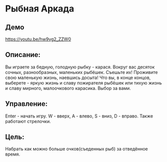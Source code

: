 # Рыбная Аркада
## Демо
https://youtu.be/hw9vg2_ZZW0
## Описание:
Вы играете за бедную, голодную рыбку - карася. Вокруг вас десяток сочных, разнообразных, маленьких рыбёшек. Съешьте их! Проживите свою маленькую жизнь, наевшись досыта! 
Что вы, в конце концов, выберете - яркую жизнь и славу пожирателя рыбёшек или тихую жизнь и славу мирного, малоочкового карасика. 
Выбор за вами.
## Управление:
Enter - начать игру. W - вверх, A - влево, S - вниз, D - вправо. Также работают стрелочки.
## Цель:
Набрать как можно больше очков(съеденных рыб) за отведённое время.
